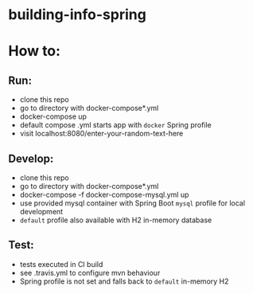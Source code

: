 # building-info-spring

# How to:

## Run:
  - clone this repo
  - go to directory with docker-compose*.yml
  - docker-compose up
  - default compose .yml starts app with `docker` Spring profile
  - visit localhost:8080/enter-your-random-text-here

## Develop:
  - clone this repo
  - go to directory with docker-compose*.yml
  - docker-compose -f docker-compose-mysql.yml up
  - use provided mysql container with Spring Boot `mysql` profile for local development
  - `default` profile also available with H2 in-memory database

## Test:
  - tests executed in CI build
  - see .travis.yml to configure mvn behaviour
  - Spring profile is not set and falls back to `default` in-memory H2
